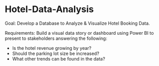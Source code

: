 # Hotel-Data-Analysis
Goal: Develop a Database to Analyze &amp; Visualize Hotel Booking Data.

Requirements:
Build a visual data story or dashboard using Power BI to present to stakeholders answering the following:

- Is the hotel revenue growing by year?
- Should the parking lot size be increased?
- What other trends can be found in the data?
